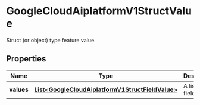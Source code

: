 

# GoogleCloudAiplatformV1StructValue

Struct (or object) type feature value.

## Properties

| Name | Type | Description | Notes |
|------------ | ------------- | ------------- | -------------|
|**values** | [**List&lt;GoogleCloudAiplatformV1StructFieldValue&gt;**](GoogleCloudAiplatformV1StructFieldValue.md) | A list of field values. |  [optional] |



